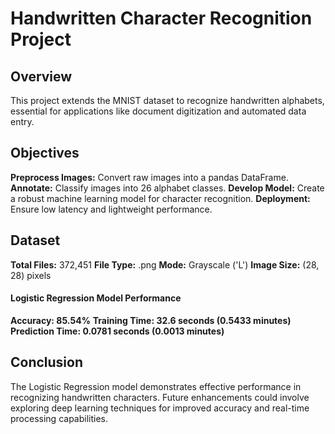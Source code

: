 # Handwritten Character Recognition Project
## Overview
This project extends the MNIST dataset to recognize handwritten alphabets, essential for applications like document digitization and automated data entry.

## Objectives
**Preprocess Images:** Convert raw images into a pandas DataFrame.
**Annotate:** Classify images into 26 alphabet classes.
**Develop Model:** Create a robust machine learning model for character recognition.
**Deployment:** Ensure low latency and lightweight performance.

## Dataset
**Total Files:** 372,451
**File Type:** .png
**Mode:** Grayscale ('L')
**Image Size:** (28, 28) pixels
#### Logistic Regression Model Performance
**Accuracy: 85.54%**
**Training Time: 32.6 seconds (0.5433 minutes)**
**Prediction Time: 0.0781 seconds (0.0013 minutes)**

## Conclusion
The Logistic Regression model demonstrates effective performance in recognizing handwritten characters. Future enhancements could involve exploring deep learning techniques for improved accuracy and real-time processing capabilities.
